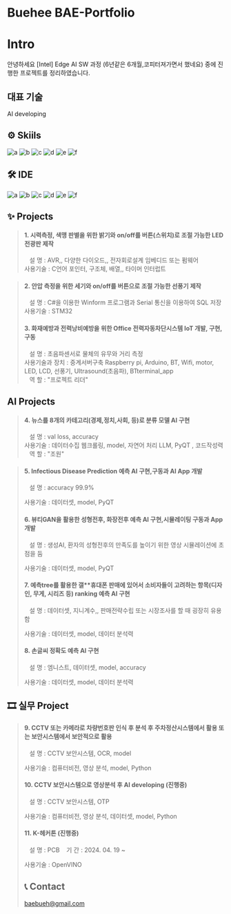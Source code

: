 # Buehee BAE-Portfolio

# Intro
안녕하세요
[Intel] Edge AI SW 과정 (6년같은 6개월,코피터져가면서 했네요) 중에 진행한 프로젝트를 정리하였습니다.

## 대표 기술 
AI developing

## ⚙ Skiils
![a](https://img.shields.io/badge/C-A8B9CC?style=for-the-badge&logo=C&logoColor=white) 
![b](https://img.shields.io/badge/C++-00599C?style=for-the-badge&logo=cplusplus&logoColor=white) 
![c](https://img.shields.io/badge/C%23-512BD4?style=for-the-badge&logo=Csharp&logoColor=white) 
![d](https://img.shields.io/badge/Python-3776AB?style=for-the-badge&logo=python&logoColor=white ) 
![e](https://img.shields.io/badge/STM32-03234B?style=for-the-badge&logo=stmicroelectronics&logoColor=white) 
![f](https://img.shields.io/badge/TensorFlow-FF6F00?style=for-the-badge&logo=TensorFlow&logoColor=white)

## 🛠 IDE
![a](https://img.shields.io/badge/Visual_Studio-5C2D91?style=for-the-badge&logo=visual%20studio&logoColor=white) 
![b](https://img.shields.io/badge/Visual_Studio_Code-0078D4?style=for-the-badge&logo=visual%20studio%20code&logoColor=white) 
![c](https://img.shields.io/badge/Colab-F9AB00?style=for-the-badge&logo=googlecolab&color=525252) 
![d](https://img.shields.io/badge/PyCharm-000000.svg?&style=for-the-badge&logo=PyCharm&logoColor=white) 
![e](https://img.shields.io/badge/Arduino_IDE-00979D?style=for-the-badge&logo=arduino&logoColor=white) 
![f](https://img.shields.io/badge/STM32CubeIDE-03234B?style=for-the-badge&logo=stmicroelectronics&logoColor=white) 

## ✨ Projects
> #### 1. 시력측정, 색맹 판별을 위한 밝기와 on/off를 버튼(스위치)로 조절 가능한 LED 전광판 제작   
> &nbsp;&nbsp;&nbsp;설 명 : AVR,, 다양한 다이오드,, 전자회로설계 임베디드 또는 펌웨어    
> 사용기술 : C언어 포인터, 구조체, 배열,, 타이머 인터럽트

> #### 2. 안압 측정을 위한 세기와 on/off를 버튼으로 조절 가능한 선풍기 제작
> &nbsp;&nbsp;&nbsp;설 명 : C#을 이용한 Winform 프로그램과 Serial 통신을 이용하여 SQL 저장   
> 사용기술 : STM32
>
> #### 3. 화재예방과 전력낭비예방을 위한 Office 전력자동차단시스템 IoT 개발, 구현, 구동
> &nbsp;&nbsp;&nbsp;설 명 : 초음파센서로 물체의 유무와 거리 측정  
> 사용기술과 장치 : 중계서버구축 Raspberry pi, Arduino, BT, Wifi, motor, LED, LCD, 선풍기, Ultrasound(초음파), BTterminal_app  
> &nbsp;&nbsp;&nbsp;역 할 : "프로젝트 리더"  

## AI Projects
> #### 4. 뉴스를 8개의 카테고리(경제,정치,사회, 등)로 분류 모델 AI 구현  
> &nbsp;&nbsp;&nbsp;설 명 : val loss, accuracy  
> 사용기술 : 데이터수집 웹크롤링, model, 자연어 처리 LLM, PyQT , 코드작성력 
> &nbsp;&nbsp;&nbsp;역 할 : "조원"  

> #### 5. Infectious Disease Prediction 예측 AI 구현,구동과 AI App 개발  
> &nbsp;&nbsp;&nbsp;설 명 : accuracy  99.9%
> 
> 사용기술 : 데이터셋, model, PyQT
>
> #### 6. 뷰티GAN을 활용한 성형전후, 화장전후 예측 AI 구현,시뮬레이팅 구동과 App 개발  
> &nbsp;&nbsp;&nbsp;설 명 : 생성AI, 환자의 성형전후의 만족도를 높이기 위한 영상 시뮬레이션에 초점을 둠
> 
> 사용기술 : 데이터셋, model, PyQT
>
> #### 7. 예측tree를 활용한 갤**휴대폰 판매에 있어서 소비자들이 고려하는 항목(디자인, 무게, 시리즈 등) ranking 예측 AI 구현  
> &nbsp;&nbsp;&nbsp;설 명 : 데이터셋, 지니계수,, 판매전략수립 또는 시장조사를 할 때 굉장히 유용함
> 
> 사용기술 : 데이터셋, model, 데이터 분석력
>
>  #### 8. 손글씨 정확도 예측 AI 구현  
> &nbsp;&nbsp;&nbsp;설 명 : 엠니스트, 데이터셋, model, accuracy
> 
> 사용기술 : 데이터셋, model, 데이터 분석력

## 🎞 실무 Project
> #### 9. CCTV 또는 카메라로 차량번호판 인식 후 분석 후 주차정산시스템에서 활용 또는 보안시스템에서 보안적으로 활용  
> &nbsp;&nbsp;&nbsp;설 명 : CCTV 보안시스템, OCR, model
> 
> 사용기술 : 컴퓨터비전, 영상 분석, model, Python
> 
> #### 10. CCTV 보안시스템으로 영상분석 후 AI developing (진행중)  
> &nbsp;&nbsp;&nbsp;설 명 : CCTV 보안시스템, OTP
> 
> 사용기술 : 컴퓨터비전, 영상 분석, 데이터셋, model, Python
>
> #### 11. K-헤커톤 (진행중)  
> &nbsp;&nbsp;&nbsp;설 명 : PCB
> &nbsp;&nbsp;&nbsp;기 간 : 2024. 04. 19 ~
> 
> 사용기술 : OpenVINO
>
> ## 📞 Contact
> baebueh@gmail.com
